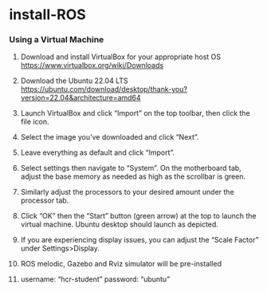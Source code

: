 # install-ROS

### Using a Virtual Machine
1. Download and install VirtualBox for your appropriate host OS
https://www.virtualbox.org/wiki/Downloads

2. Download the Ubuntu 22.04 LTS
https://ubuntu.com/download/desktop/thank-you?version=22.04&architecture=amd64

3. Launch VirtualBox and click “Import” on the top toolbar, then click the file icon.

4. Select the image you’ve downloaded and click “Next”.
5. Leave everything as default and click “Import”.

6. Select settings then navigate to “System”. On the motherboard tab, adjust the base
memory as needed as high as the scrollbar is green.

7. Similarly adjust the processors to your desired amount under the processor tab.
8. Click “OK” then the “Start” button (green arrow) at the top to launch the virtual
machine. Ubuntu desktop should launch as depicted.

9. If you are experiencing display issues, you can adjust the “Scale Factor” under
Settings>Display.
10. ROS melodic, Gazebo and Rviz simulator will be pre-installed
11. username: “hcr-student” password: “ubuntu” 



